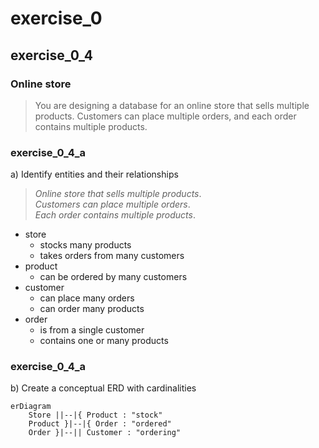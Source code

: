 # exercise_0

## exercise_0_4

### Online store

> You are designing a database for an online store that sells multiple products. Customers can place multiple orders, and each order contains multiple products.

### exercise_0_4_a

a) Identify entities and their relationships

> *Online store that sells multiple products*.  
*Customers can place multiple orders*.  
*Each order contains multiple products*.

- store
    - stocks many products
    - takes orders from many customers
- product
    - can be ordered by many customers
- customer
    - can place many orders
    - can order many products
- order
    - is from a single customer
    - contains one or many products 

### exercise_0_4_a

b) Create a conceptual ERD with cardinalities

```mermaid
erDiagram
    Store ||--|{ Product : "stock"
    Product }|--|{ Order : "ordered"
    Order }|--|| Customer : "ordering"
```
